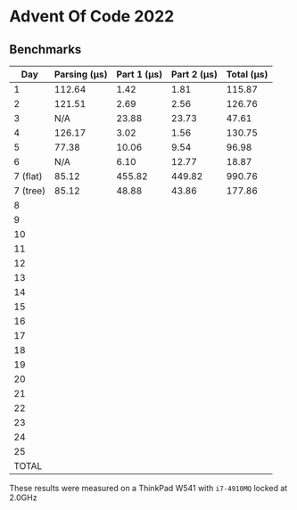 # Advent Of Code 2022

## Benchmarks

| Day      | Parsing (μs) | Part 1 (μs) | Part 2 (μs) | Total (μs) |
|----------|--------------|-------------|-------------|------------|
| 1        | 112.64       | 1.42        | 1.81        | 115.87     |
| 2        | 121.51       | 2.69        | 2.56        | 126.76     |
| 3        | N/A          | 23.88       | 23.73       | 47.61      |
| 4        | 126.17       | 3.02        | 1.56        | 130.75     |
| 5        | 77.38        | 10.06       | 9.54        | 96.98      |
| 6        | N/A          | 6.10        | 12.77       | 18.87      |
| 7 (flat) | 85.12        | 455.82      | 449.82      | 990.76     |
| 7 (tree) | 85.12        | 48.88       | 43.86       | 177.86     |
| 8        |              |             |             |            |
| 9        |              |             |             |            |
| 10       |              |             |             |            |
| 11       |              |             |             |            |
| 12       |              |             |             |            |
| 13       |              |             |             |            |
| 14       |              |             |             |            |
| 15       |              |             |             |            |
| 16       |              |             |             |            |
| 17       |              |             |             |            |
| 18       |              |             |             |            |
| 19       |              |             |             |            |
| 20       |              |             |             |            |
| 21       |              |             |             |            |
| 22       |              |             |             |            |
| 23       |              |             |             |            |
| 24       |              |             |             |            |
| 25       |              |             |             |            |
| TOTAL    |              |             |             |            |

These results were measured on a ThinkPad W541 with `i7-4910MQ` locked at 2.0GHz
